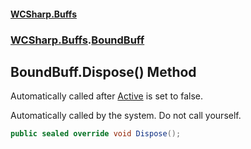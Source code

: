 #### [WCSharp\.Buffs](README.md 'README')
### [WCSharp\.Buffs](WCSharp.Buffs.md 'WCSharp\.Buffs').[BoundBuff](WCSharp.Buffs.BoundBuff.md 'WCSharp\.Buffs\.BoundBuff')

## BoundBuff\.Dispose\(\) Method

Automatically called after [Active](WCSharp.Buffs.Buff.Active.md 'WCSharp\.Buffs\.Buff\.Active') is set to false\.

Automatically called by the system. Do not call yourself.

```csharp
public sealed override void Dispose();
```
